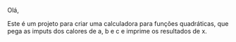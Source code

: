 Olá,

Este é um projeto para criar uma calculadora para funções quadráticas, que pega as imputs dos calores de a, b e c e imprime os resultados de x.